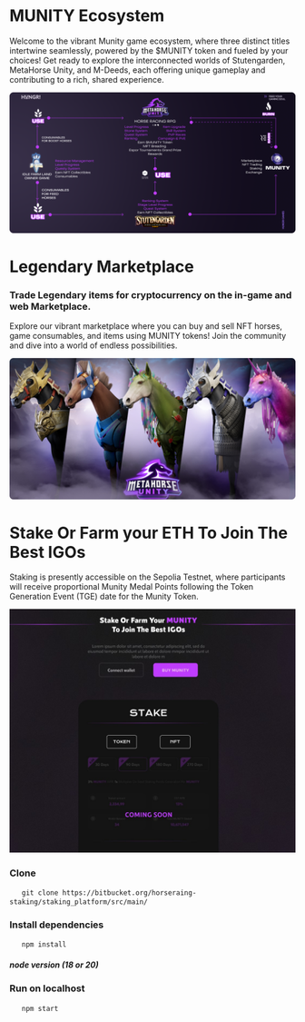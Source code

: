 # MUNITY Ecosystem

Welcome to the vibrant Munity game ecosystem, where three distinct titles intertwine seamlessly, powered by the $MUNITY token and fueled by your choices! Get ready to explore the interconnected worlds of Stutengarden, MetaHorse Unity, and M-Deeds, each offering unique gameplay and contributing to a rich, shared experience.

![alt text](public/MunityEco.png)

# Legendary Marketplace

### Trade Legendary items for cryptocurrency on the in-game and web Marketplace.

Explore our vibrant marketplace where you can buy and sell NFT horses, game consumables, and items using MUNITY tokens! Join the community and dive into a world of endless possibilities.

![alt text](public/nftmarketplace.png)

# Stake Or Farm your ETH To Join The Best IGOs

Staking is presently accessible on the Sepolia Testnet, where participants will receive proportional Munity Medal Points following the Token Generation Event (TGE) date for the Munity Token.

![alt text](public/staking.jpg)

### Clone

```
   git clone https://bitbucket.org/horseraing-staking/staking_platform/src/main/
```

### Install dependencies

```
   npm install
```
##### node version (18 or 20)

### Run on localhost

```
   npm start
```
